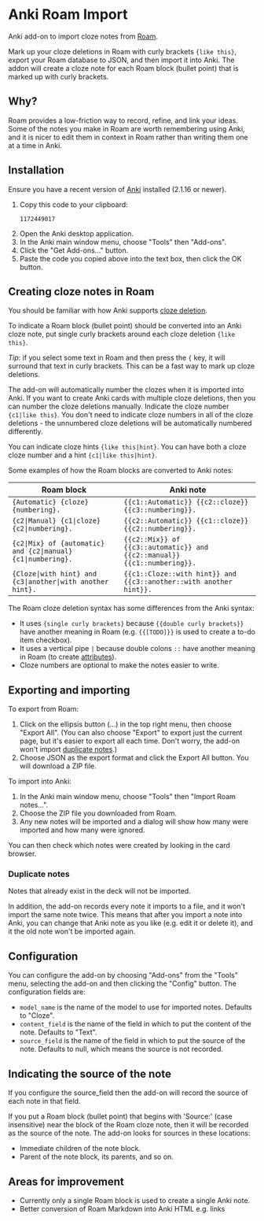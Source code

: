 # Anki Roam Import

Anki add-on to import cloze notes from [Roam](https://roamresearch.com/).

Mark up your cloze deletions in Roam with curly brackets `{like this}`, export
your Roam database to JSON, and then import it into Anki. The addon will create
a cloze note for each Roam block (bullet point) that is marked up with curly
brackets.

## Why?

Roam provides a low-friction way to record, refine, and link your ideas.
Some of the notes you make in Roam are worth remembering using Anki,
and it is nicer to edit them in context in Roam rather than writing them one at a time in Anki.

## Installation

Ensure you have a recent version of [Anki](https://apps.ankiweb.net/) installed
(2.1.16 or newer).

1. Copy this code to your clipboard:
   ```
   1172449017
   ```
2. Open the Anki desktop application.
3. In the Anki main window menu, choose "Tools" then "Add-ons".
4. Click the "Get Add-ons..." button.
5. Paste the code you copied above into the text box, then click the OK button.

## Creating cloze notes in Roam

You should be familiar with how Anki supports
[cloze deletion](https://apps.ankiweb.net/docs/manual.html#cloze-deletion).

To indicate a Roam block (bullet point) should be converted into an Anki cloze
note, put single curly brackets around each cloze deletion `{like this}`.

*Tip*: if you select some text in Roam and then press the `{` key, it will
surround that text in curly brackets. This can be a fast way to mark up cloze
deletions.
 
The add-on will automatically number the clozes when it is imported into Anki.
If you want to create Anki cards with multiple cloze deletions, then you can
number the cloze deletions manually. Indicate the cloze number
`{c1|like this}`. You don't need to indicate cloze numbers in all of the cloze
deletions - the unnumbered cloze deletions will be automatically numbered
differently.

You can indicate cloze hints `{like this|hint}`. You can have both a cloze
cloze number and a hint `{c1|like this|hint}`.

Some examples of how the Roam blocks are converted to Anki notes:

Roam block | Anki note
---------- | -------------
`{Automatic} {cloze} {numbering}.` | `{{c1::Automatic}} {{c2::cloze}} {{c3::numbering}}.`
`{c2\|Manual} {c1\|cloze} {c2\|numbering}.` | `{{c2::Automatic}} {{c1::cloze}} {{c2::numbering}}.`
`{c2\|Mix} of {automatic} and {c2\|manual} {c1\|numbering}.` | `{{c2::Mix}} of {{c3::automatic}} and {{c2::manual}} {{c1::numbering}}.`
`{Cloze\|with hint} and {c3\|another\|with another hint}.` | `{{c1::Cloze::with hint}} and {{c3::another::with another hint}}.`

The Roam cloze deletion syntax has some differences from the Anki syntax:

* It uses `{single curly brackets}` because `{{double curly brackets}}` have
  another meaning in Roam (e.g. `{{[TODO]}}` is used to create a to-do item
  checkbox).
* It uses a vertical pipe `|` because double colons `::` have another meaning in
  Roam (to create
  [attributes](https://roamresearch.com/#/v8/help/page/LJOc7nRiO)).
* Cloze numbers are optional to make the notes easier to write.

## Exporting and importing

To export from Roam:

1. Click on the ellipsis button (...) in the top right menu, then choose
   "Export All". (You can also choose "Export" to export just the current page,
   but it's easier to export all each time. Don't worry, the add-on won't import
   [duplicate notes](#duplicate-notes).)
2. Choose JSON as the export format and click the Export All button.
   You will download a ZIP file.
   
To import into Anki:

1. In the Anki main window menu, choose "Tools" then "Import Roam notes...".
2. Choose the ZIP file you downloaded from Roam.
3. Any new notes will be imported and a dialog will show how many were imported
   and how many were ignored.

You can then check which notes were created by looking in the card browser.

### Duplicate notes

Notes that already exist in the deck will not be imported.

In addition, the add-on records every note it imports to a file,
and it won't import the same note twice.
This means that after you import a note into Anki,
you can change that Anki note as you like (e.g. edit it or delete it),
and it the old note won't be imported again.


## Configuration

You can configure the add-on by choosing "Add-ons" from the "Tools" menu,
selecting the add-on and then clicking the "Config" button. The configuration
fields are:

* `model_name` is the name of the model to use for imported notes. Defaults to
  "Cloze".
* `content_field` is the name of the field in which to put the content of the
  note. Defaults to "Text".
* `source_field` is the name of the field in which to put the source of the note.
  Defaults to null, which means the source is not recorded.

## Indicating the source of the note

If you configure the source_field
then the add-on will record the source of each note in that field.

If you put a Roam block (bullet point) that begins with 'Source:' (case insensitive)
near the block of the Roam cloze note, then it will be recorded as the source of
the note. The add-on looks for sources in these locations:
* Immediate children of the note block.
* Parent of the note block, its parents, and so on.


## Areas for improvement

* Currently only a single Roam block is used to create a single Anki note.
* Better conversion of Roam Markdown into Anki HTML e.g. links
